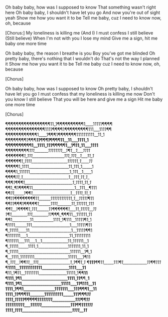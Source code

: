 
Oh baby baby, how was I supposed to know
That something wasn't right here
Oh baby baby, I shouldn't have let you go
And now you're out of sight yeah
Show me how you want it to be
Tell me baby, cuz I need to know now, oh, because

[Chorus:]
My loneliness is killing me (And I)
I must confess I still believe (Still believe)
When I'm not with you I lose my mind
Give me a sign, hit me baby one more time

Oh baby baby, the reason I breathe is you
Boy you've got me blinded
Oh pretty baby, there's nothing that I wouldn't do
That's not the way I planned it
Show me how you want it to be
Tell me baby cuz I need to know now, oh, because

[Chorus]

Oh baby baby, how was I supposed to know
Oh pretty baby, I shouldn't have let you go
I must confess that my loneliness is killing me now
Don't you know I still believe
That you will be here and give me a sign
Hit me baby one more time

[Chorus]

¶¶¶¶¶¶¶¶¶¶¶¶¶¶¶¶¶11_1¶¶¶¶¶¶¶¶¶¶1____11111¶¶¶¶
¶¶¶¶¶¶¶¶¶¶¶¶¶¶¶1111¶¶¶¶1¶¶¶¶¶¶¶¶¶111___1111¶¶
¶¶¶¶¶¶¶¶¶¶¶¶1____1¶¶¶1¶¶¶¶¶¶¶1111111111__11_1
¶¶¶¶¶¶¶¶1¶¶¶___11¶¶¶1_¶¶¶¶__11__11___1111_1__
¶¶¶¶¶¶¶¶¶¶1__1111_111¶¶¶¶¶1__1¶11_11___1111__
¶¶¶¶¶¶¶¶¶__111_______11111111__1¶1__1___1111_
¶¶¶¶¶¶¶1_111________________111_111__1___11_1
¶¶¶¶¶¶1_1111__________________111111_1____11_
¶¶¶¶¶1_1111____________________11_111_1_____1
¶¶¶¶1_111111____________________1_111__1____1
¶¶¶¶_11_1_______________________1__111_11_1__
¶¶¶_1¶¶¶1________________________1_1111_11_1_
¶¶1_¶1¶¶¶¶11_____________________1__111__¶111
¶¶_11_____1¶¶1___________________1__1111_11_1
¶¶11¶¶¶¶¶¶¶¶11______111111111111_1__11111_¶11
¶¶11¶¶¶1¶¶¶_¶¶1______1111_______11_111111_111
¶¶1__1¶¶¶¶1_111______11¶¶¶¶¶¶1___11_11111__11
1¶1________111________11_¶¶¶_¶¶¶11__111111_11
¶¶1_________11__________1111_1¶111__11111¶1_1
¶1111______111___________________1___11111¶11
¶_11111____11_____________________1__11111¶¶1
¶1111111___1_____________________11_111111111
¶111111___111___1__1_____________11_111111__1
¶_11111_____1111_1_______________1111111_11_1
¶_11111__________________________111111__1¶_1
¶__1111_11111111_________________11111___1¶11
¶__111__1¶¶__11__111________________1_1¶¶_1_1
¶__111___¶¶11_____111¶1____________11_¶¶111__
¶__1111__111111111111_____________1111___11__
¶11_1¶11__11111111______________11111_1¶¶__11
¶111_1¶1______________________1111_11__¶¶___1
¶111_1¶1___________________11111___11¶111__11
1111_1¶¶1_______________1111111___111¶¶¶1__11
1111_11¶¶¶11_______1111111111_____111¶¶¶__11_
1111_11111¶¶¶¶¶11111111___________111¶¶__11__
1111111111___111111______________111¶¶111111_
_1111_1111________________________1111__11___
